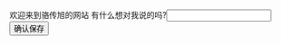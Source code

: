 欢迎来到骆传旭的网站
有什么想对我说的吗?<input name="userpwd"  class="dfinput" />
<input type="submit"  value="确认保存"/>

